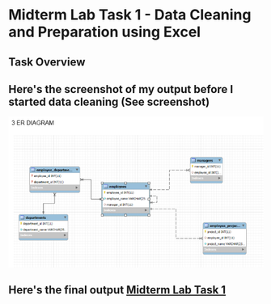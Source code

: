 # Midterm Lab Task 1 - Data Cleaning and Preparation using Excel

## Task Overview

## Here's the screenshot of my output before I started data cleaning (See screenshot)
![Sample Output](ER%20Diagram.PNG)


## Here's the final output [Midterm Lab Task 1](Finals%20Lab%20Task%201.sql)
